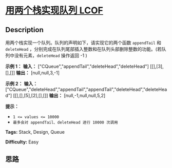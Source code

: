 # [用两个栈实现队列 LCOF][title]

## Description

用两个栈实现一个队列。队列的声明如下，请实现它的两个函数 `appendTail` 和 `deleteHead`
，分别完成在队列尾部插入整数和在队列头部删除整数的功能。(若队列中没有元素，`deleteHead` 操作返回 -1 )



**示例 1：**
            **输入：**    ["CQueue","appendTail","deleteHead","deleteHead"]    [[],[3],[],[]]    **输出：** [null,null,3,-1]    

**示例 2：**
            **输入：**    ["CQueue","deleteHead","appendTail","appendTail","deleteHead","deleteHead"]    [[],[],[5],[2],[],[]]    **输出：** [null,-1,null,null,5,2]    

**提示：**

  * `1 <= values <= 10000`
  * `最多会对 appendTail、deleteHead 进行 10000 次调用`


**Tags:** Stack, Design, Queue

**Difficulty:** Easy

## 思路

[title]: https://leetcode-cn.com/problems/yong-liang-ge-zhan-shi-xian-dui-lie-lcof
